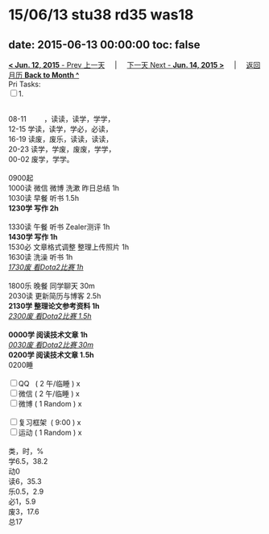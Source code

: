 # 15/06/13 stu38 rd35 was18

date: 2015-06-13 00:00:00
toc: false
---
[**< Jun. 12, 2015** - Prev 上一天](/lifelogs/2015/06/d12.html) &nbsp; &nbsp; | &nbsp; &nbsp; [下一天 Next - **Jun. 14, 2015 >**](/lifelogs/2015/06/d14.html) &nbsp; &nbsp; |  &nbsp; &nbsp; [返回月历 **Back to Month ^**](/lifelogs/2015/06/index.html)
<br/>Pri Tasks:</strong><br clear="none"/><input type="checkbox" />1. </div><div><div><br clear="none"/></div>08-11         ，读读，读学，学学，<br clear="none"/>12-15 学读，读学，学必，必读，</div><div>16-19 读废，废乐，读读，读读，<br clear="none"/>20-23 读学，学废，废废，学学，</div><div>00-02 废学，学学。<br/><div><br clear="none"/></div>0900起<br clear="none"/>1000读 微信 微博 洗漱 昨日总结 1h</div><div>1030读 早餐 听书 1.5h</div><div><b>1230学 写作 2h</b></div><div><div><br clear="none"/></div>1330读 午餐 听书 Zealer测评 1h</div><div><b>1430学 写作 1h</b></div><div>1530必 文章格式调整 整理上传照片 1h</div><div>1630读 洗澡 听书 1h</div><div><u><i>1730废 看Dota2比赛 1h</i></u></div><div><br/></div><div>1800乐 晚餐 同学聊天 30m</div><div>2030读 更新简历与博客 2.5h</div><div><strong>2130学 整理论文参考资料 1h</strong><div><i><u>2300废 看Dota2比赛 1.5h</u></i></div><div><b><br/></b></div><div><b>0000学 阅读技术文章 1h</b></div><div><i><u>0030废 看Dota2比赛 30m</u></i></div><div><b>0200学 阅读技术文章 1.5h</b></div></div><div>0200睡</div><div><br clear="none"/></div><div><input type="checkbox" />QQ   ( 2 午/临睡 ) x<br clear="none"/><input type="checkbox" />微信 ( 2 午/临睡 ) x</div><div><input type="checkbox" />微博 ( 1 Random ) x</div><div><br clear="none"/></div><div><input type="checkbox" />复习框架  ( 9:00 ) x<br clear="none"/></div><div><input type="checkbox" />运动 ( 1 Random ) x</div><div><div><br clear="none"/></div>类，时，%<br clear="none"/>学6.5，38.2<br clear="none"/>动0<br clear="none"/>读6，35.3<br clear="none"/>乐0.5，2.9<br clear="none"/>必1，5.9<br clear="none"/>废3，17.6<br clear="none"/>总17</div>

